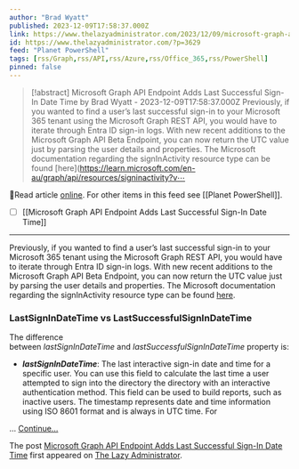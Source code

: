 ```yaml
---
author: "Brad Wyatt"
published: 2023-12-09T17:58:37.000Z
link: https://www.thelazyadministrator.com/2023/12/09/microsoft-graph-api-endpoint-adds-last-successful-sign-in-date-time/
id: https://www.thelazyadministrator.com/?p=3629
feed: "Planet PowerShell"
tags: [rss/Graph,rss/API,rss/Azure,rss/Office_365,rss/PowerShell]
pinned: false
---
```

> [!abstract] Microsoft Graph API Endpoint Adds Last Successful Sign-In Date Time by Brad Wyatt - 2023-12-09T17:58:37.000Z
> Previously, if you wanted to find a user’s last successful sign-in to your Microsoft 365 tenant using the Microsoft Graph REST API, you would have to iterate through Entra ID sign-in logs. With new recent additions to the Microsoft Graph API Beta Endpoint, you can now return the UTC value just by parsing the user details and properties. The Microsoft documentation regarding the signInActivity resource type can be found [here](https://learn.microsoft.com/en-au/graph/api/resources/signinactivity?v⋯

🔗Read article [online](https://www.thelazyadministrator.com/2023/12/09/microsoft-graph-api-endpoint-adds-last-successful-sign-in-date-time/). For other items in this feed see [[Planet PowerShell]].

- [ ] [[Microsoft Graph API Endpoint Adds Last Successful Sign-In Date Time]]
- - -
Previously, if you wanted to find a user’s last successful sign-in to your Microsoft 365 tenant using the Microsoft Graph REST API, you would have to iterate through Entra ID sign-in logs. With new recent additions to the Microsoft Graph API Beta Endpoint, you can now return the UTC value just by parsing the user details and properties. The Microsoft documentation regarding the signInActivity resource type can be found [here](https://learn.microsoft.com/en-au/graph/api/resources/signinactivity?view=graph-rest-beta).

### LastSignInDateTime vs LastSuccessfulSignInDateTime

The difference between _lastSignInDateTime_ and _lastSuccessfulSignInDateTime_ property is:

- _**lastSignInDateTime**_: The last interactive sign-in date and time for a specific user. You can use this field to calculate the last time a user attempted to sign into the directory the directory with an interactive authentication method. This field can be used to build reports, such as inactive users. The timestamp represents date and time information using ISO 8601 format and is always in UTC time. For

… [Continue...](https://www.thelazyadministrator.com/2023/12/09/microsoft-graph-api-endpoint-adds-last-successful-sign-in-date-time/)

The post [Microsoft Graph API Endpoint Adds Last Successful Sign-In Date Time](https://www.thelazyadministrator.com/2023/12/09/microsoft-graph-api-endpoint-adds-last-successful-sign-in-date-time/) first appeared on [The Lazy Administrator](https://www.thelazyadministrator.com).
